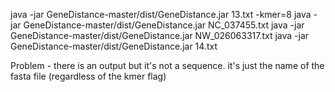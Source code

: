 java -jar GeneDistance-master/dist/GeneDistance.jar 13.txt -kmer=8
java -jar GeneDistance-master/dist/GeneDistance.jar NC_037455.txt
java -jar GeneDistance-master/dist/GeneDistance.jar NW_026063317.txt
java -jar GeneDistance-master/dist/GeneDistance.jar 14.txt

Problem - there is an output but it's not a sequence. it's just the name of the fasta file (regardless of the kmer flag)
